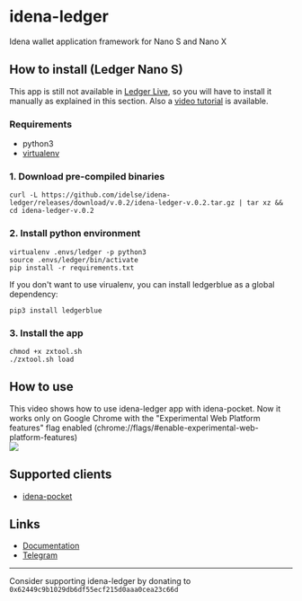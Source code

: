 # idena-ledger
Idena wallet application framework for Nano S and Nano X

## How to install (Ledger Nano S)
This app is still not available in [Ledger Live](https://www.ledger.com/ledger-live/), so you will have to install
it manually as explained in this section. Also a [video tutorial](https://youtu.be/PhUvMrQSi0A) is available.

### Requirements
- python3
- [virtualenv](https://virtualenv.pypa.io/en/latest/)

### 1. Download pre-compiled binaries
```
curl -L https://github.com/idelse/idena-ledger/releases/download/v.0.2/idena-ledger-v.0.2.tar.gz | tar xz && cd idena-ledger-v.0.2
```

### 2. Install python environment
```
virtualenv .envs/ledger -p python3
source .envs/ledger/bin/activate
pip install -r requirements.txt
```

If you don't want to use virualenv, you can install ledgerblue as a global dependency:
```
pip3 install ledgerblue
```

### 3. Install the app
```
chmod +x zxtool.sh
./zxtool.sh load
```

## How to use
This video shows how to use idena-ledger app with idena-pocket. Now it works only on Google Chrome with the "Experimental Web Platform features" flag enabled (chrome://flags/#enable-experimental-web-platform-features)
<br />
<a target="_blank" href="https://www.youtube.com/watch?v=-D4lk_cwnRA"><img src="./assets/youtube_preview.png" /></a>

## Supported clients
- [idena-pocket](http://pocket.idena.dev/)

## Links
- [Documentation](https://www.idena.dev/idena-ledger)
- [Telegram](https://t.me/idenadev)

---
Consider supporting idena-ledger by donating to `0x62449c9b1029db6df55ecf215d0aaa0cea23c66d`
